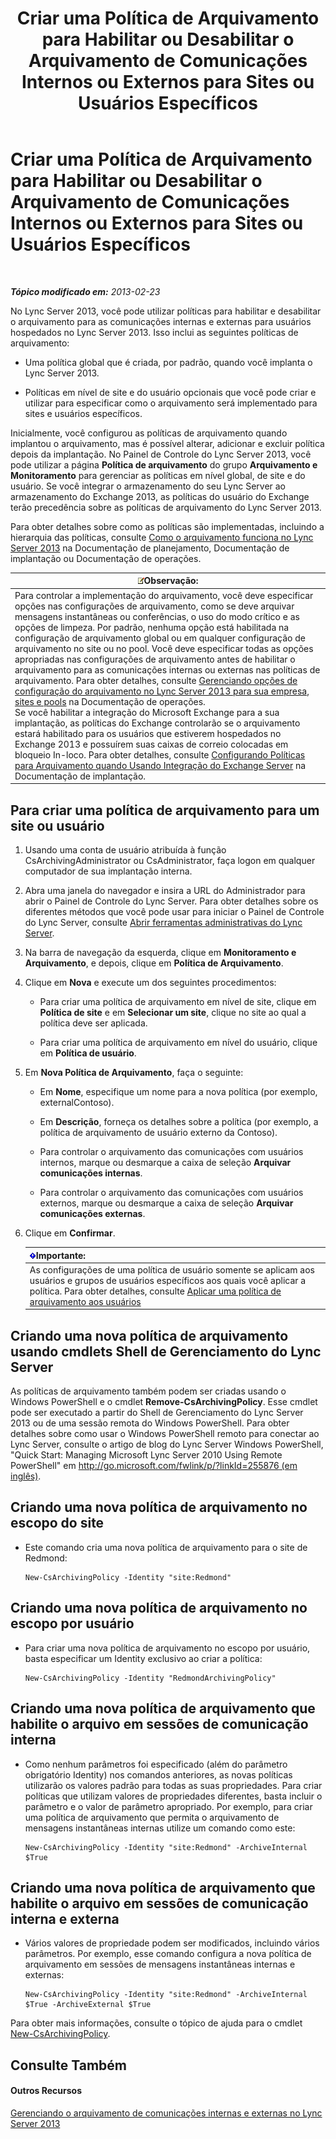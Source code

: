﻿---
title: Criar uma Política de Arquivamento para Habilitar ou Desabilitar o Arquivamento de Comunicações Internos ou Externos para Sites ou Usuários Específicos
TOCTitle: Criar uma Política de Arquivamento para Habilitar ou Desabilitar o Arquivamento de Comunicações Internos ou Externos para Sites ou Usuários Específicos
ms:assetid: 5864793a-ba72-470c-bb5b-9fb41e968896
ms:mtpsurl: https://technet.microsoft.com/pt-br/library/Gg398385(v=OCS.15)
ms:contentKeyID: 49306780
ms.date: 05/19/2016
mtps_version: v=OCS.15
ms.translationtype: HT
---

# Criar uma Política de Arquivamento para Habilitar ou Desabilitar o Arquivamento de Comunicações Internos ou Externos para Sites ou Usuários Específicos

 

_**Tópico modificado em:** 2013-02-23_

No Lync Server 2013, você pode utilizar políticas para habilitar e desabilitar o arquivamento para as comunicações internas e externas para usuários hospedados no Lync Server 2013. Isso inclui as seguintes políticas de arquivamento:

  - Uma política global que é criada, por padrão, quando você implanta o Lync Server 2013.

  - Políticas em nível de site e do usuário opcionais que você pode criar e utilizar para especificar como o arquivamento será implementado para sites e usuários específicos.

Inicialmente, você configurou as políticas de arquivamento quando implantou o arquivamento, mas é possível alterar, adicionar e excluir política depois da implantação. No Painel de Controle do Lync Server 2013, você pode utilizar a página **Política de arquivamento** do grupo **Arquivamento e Monitoramento** para gerenciar as políticas em nível global, de site e do usuário. Se você integrar o armazenamento do seu Lync Server ao armazenamento do Exchange 2013, as políticas do usuário do Exchange terão precedência sobre as políticas de arquivamento do Lync Server 2013.

Para obter detalhes sobre como as políticas são implementadas, incluindo a hierarquia das políticas, consulte [Como o arquivamento funciona no Lync Server 2013](lync-server-2013-how-archiving-works.md) na Documentação de planejamento, Documentação de implantação ou Documentação de operações.

<table>
<thead>
<tr class="header">
<th><img src="images/Gg425756.note(OCS.15).gif" title="note" alt="note" />Observação:</th>
</tr>
</thead>
<tbody>
<tr class="odd">
<td>Para controlar a implementação do arquivamento, você deve especificar opções nas configurações de arquivamento, como se deve arquivar mensagens instantâneas ou conferências, o uso do modo crítico e as opções de limpeza. Por padrão, nenhuma opção está habilitada na configuração de arquivamento global ou em qualquer configuração de arquivamento no site ou no pool. Você deve especificar todas as opções apropriadas nas configurações de arquivamento antes de habilitar o arquivamento para as comunicações internas ou externas nas políticas de arquivamento. Para obter detalhes, consulte <a href="lync-server-2013-managing-archiving-configuration-options-for-your-organization-sites-and-pools.md">Gerenciando opções de configuração do arquivamento no Lync Server 2013 para sua empresa, sites e pools</a> na Documentação de operações.<br />
Se você habilitar a integração do Microsoft Exchange para a sua implantação, as políticas do Exchange controlarão se o arquivamento estará habilitado para os usuários que estiverem hospedados no Exchange 2013 e possuírem suas caixas de correio colocadas em bloqueio In-loco. Para obter detalhes, consulte <a href="lync-server-2013-setting-up-policies-for-archiving-when-using-exchange-server-integration.md">Configurando Políticas para Arquivamento quando Usando Integração do Exchange Server</a> na Documentação de implantação.</td>
</tr>
</tbody>
</table>


## Para criar uma política de arquivamento para um site ou usuário

1.  Usando uma conta de usuário atribuída à função CsArchivingAdministrator ou CsAdministrator, faça logon em qualquer computador de sua implantação interna.

2.  Abra uma janela do navegador e insira a URL do Administrador para abrir o Painel de Controle do Lync Server. Para obter detalhes sobre os diferentes métodos que você pode usar para iniciar o Painel de Controle do Lync Server, consulte [Abrir ferramentas administrativas do Lync Server](lync-server-2013-open-lync-server-administrative-tools.md).

3.  Na barra de navegação da esquerda, clique em **Monitoramento e Arquivamento**, e depois, clique em **Política de Arquivamento**.

4.  Clique em **Nova** e execute um dos seguintes procedimentos:
    
      - Para criar uma política de arquivamento em nível de site, clique em **Política de site** e em **Selecionar um site**, clique no site ao qual a política deve ser aplicada.
    
      - Para criar uma política de arquivamento em nível do usuário, clique em **Política de usuário**.

5.  Em **Nova Política de Arquivamento**, faça o seguinte:
    
      - Em **Nome**, especifique um nome para a nova política (por exemplo, externalContoso).
    
      - Em **Descrição**, forneça os detalhes sobre a política (por exemplo, a política de arquivamento de usuário externo da Contoso).
    
      - Para controlar o arquivamento das comunicações com usuários internos, marque ou desmarque a caixa de seleção **Arquivar comunicações internas**.
    
      - Para controlar o arquivamento das comunicações com usuários externos, marque ou desmarque a caixa de seleção **Arquivar comunicações externas**.

6.  Clique em **Confirmar**.
    
    <table>
    <thead>
    <tr class="header">
    <th><img src="images/Gg425939.important(OCS.15).gif" title="important" alt="important" />Importante:</th>
    </tr>
    </thead>
    <tbody>
    <tr class="odd">
    <td>As configurações de uma política de usuário somente se aplicam aos usuários e grupos de usuários específicos aos quais você aplicar a política. Para obter detalhes, consulte <a href="lync-server-2013-applying-an-archiving-policy-to-users.md">Aplicar uma política de arquivamento aos usuários</a></td>
    </tr>
    </tbody>
    </table>


## Criando uma nova política de arquivamento usando cmdlets Shell de Gerenciamento do Lync Server

As políticas de arquivamento também podem ser criadas usando o Windows PowerShell e o cmdlet **Remove-CsArchivingPolicy**. Esse cmdlet pode ser executado a partir do Shell de Gerenciamento do Lync Server 2013 ou de uma sessão remota do Windows PowerShell. Para obter detalhes sobre como usar o Windows PowerShell remoto para conectar ao Lync Server, consulte o artigo de blog do Lync Server Windows PowerShell, "Quick Start: Managing Microsoft Lync Server 2010 Using Remote PowerShell" em [http://go.microsoft.com/fwlink/p/?linkId=255876 (em inglês)](http://go.microsoft.com/fwlink/p/?linkid=255876).

## Criando uma nova política de arquivamento no escopo do site

  - Este comando cria uma nova política de arquivamento para o site de Redmond:
    
        New-CsArchivingPolicy -Identity "site:Redmond"

## Criando uma nova política de arquivamento no escopo por usuário

  - Para criar uma nova política de arquivamento no escopo por usuário, basta especificar um Identity exclusivo ao criar a política:
    
        New-CsArchivingPolicy -Identity "RedmondArchivingPolicy"

## Criando uma nova política de arquivamento que habilite o arquivo em sessões de comunicação interna

  - Como nenhum parâmetros foi especificado (além do parâmetro obrigatório Identity) nos comandos anteriores, as novas políticas utilizarão os valores padrão para todas as suas propriedades. Para criar políticas que utilizam valores de propriedades diferentes, basta incluir o parâmetro e o valor de parâmetro apropriado. Por exemplo, para criar uma política de arquivamento que permita o arquivamento de mensagens instantâneas internas utilize um comando como este:
    
        New-CsArchivingPolicy -Identity "site:Redmond" -ArchiveInternal $True

## Criando uma nova política de arquivamento que habilite o arquivo em sessões de comunicação interna e externa

  - Vários valores de propriedade podem ser modificados, incluindo vários parâmetros. Por exemplo, esse comando configura a nova política de arquivamento em sessões de mensagens instantâneas internas e externas:
    
        New-CsArchivingPolicy -Identity "site:Redmond" -ArchiveInternal $True -ArchiveExternal $True

Para obter mais informações, consulte o tópico de ajuda para o cmdlet [New-CsArchivingPolicy](new-csarchivingpolicy.md).

## Consulte Também

#### Outros Recursos

[Gerenciando o arquivamento de comunicações internas e externas no Lync Server 2013](lync-server-2013-managing-the-archiving-of-internal-and-external-communications.md)

